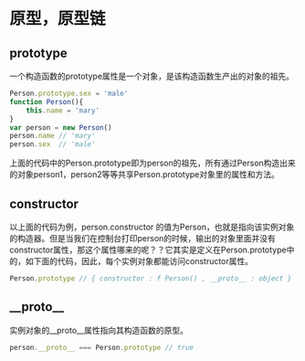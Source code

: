 # 原型，原型链

## prototype

一个构造函数的prototype属性是一个对象，是该构造函数生产出的对象的祖先。

```javascript
Person.prototype.sex = 'male'
function Person(){ 
	this.name = 'mary'
}
var person = new Person()
person.name // 'mary'
person.sex  // 'male'
```

上面的代码中的Person.prototype即为person的祖先，所有通过Person构造出来的对象person1，person2等等共享Person.prototype对象里的属性和方法。

## constructor

以上面的代码为例，person.constructor 的值为Person，也就是指向该实例对象的构造器。但是当我们在控制台打印person的时候，输出的对象里面并没有constructor属性，那这个属性哪来的呢？？它其实是定义在Person.prototype中的，如下面的代码，因此，每个实例对象都能访问constructor属性。

```javascript
Person.prototype // { constructor : f Person() , __proto__ : object }
```

## \__proto\_\_

实例对象的__proto\_\_属性指向其构造函数的原型。

```JavaScript
person.__proto__ === Person.prototype // true
```

